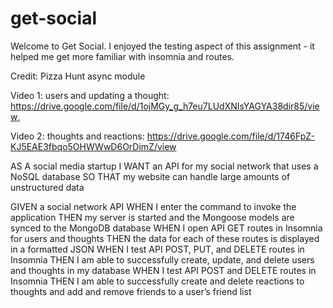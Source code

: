 # get-social

Welcome to Get Social.  I enjoyed the testing aspect of this assignment - it helped me get more familiar with insomnia and routes.


Credit: Pizza Hunt async module

Video 1: users and updating a thought: https://drive.google.com/file/d/1ojMGy_g_h7eu7LUdXNIsYAGYA38dir85/view, 

Video 2: thoughts and reactions: https://drive.google.com/file/d/1746FpZ-KJ5EAE3fbqo5OHWWwD6OrDimZ/view

AS A social media startup
I WANT an API for my social network that uses a NoSQL database
SO THAT my website can handle large amounts of unstructured data

GIVEN a social network API
WHEN I enter the command to invoke the application
THEN my server is started and the Mongoose models are synced to the MongoDB database
WHEN I open API GET routes in Insomnia for users and thoughts
THEN the data for each of these routes is displayed in a formatted JSON
WHEN I test API POST, PUT, and DELETE routes in Insomnia
THEN I am able to successfully create, update, and delete users and thoughts in my database
WHEN I test API POST and DELETE routes in Insomnia
THEN I am able to successfully create and delete reactions to thoughts and add and remove friends to a user’s friend list
